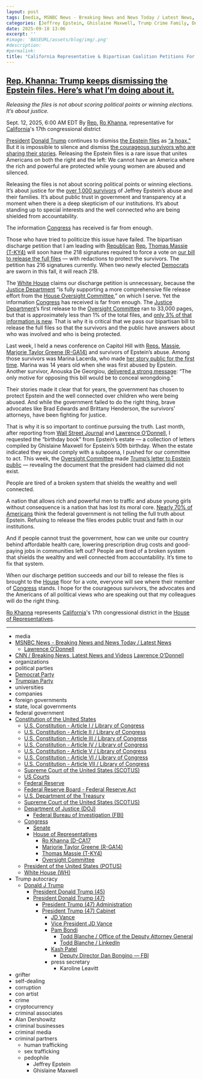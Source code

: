 ```yaml
---
layout: post
tags: [media, MSNBC News - Breaking News and News Today / Latest News, Lawrence O’Donnell, CNN / Breaking News Latest News and Videos, Lawrence O’Donnell, organizations, political parties, Democrat Party, Trumpian Party, universities, companies, foreign governments, state local governments, federal government, Constitution of the United States, U.S. Constitution - Article I / Library of Congress, U.S. Constitution - Article II / Library of Congress, U.S. Constitution - Article III / Library of Congress, U.S. Constitution - Article IV / Library of Congress, U.S. Constitution - Article V / Library of Congress, U.S. Constitution - Article VI / Library of Congress, U.S. Constitution - Article VII / Library of Congress, Supreme Court of the United States (SCOTUS), US Courts, Federal Reserve, Federal Reserve Board - Federal Reserve Act, U.S. Department of the Treasury, Supreme Court of the United States (SCOTUS), Department of Justice (DOJ), Federal Bureau of Investigation (FBI), Congress, Senate, House of Representatives, Ro Khanna (D-CA17, Marjorie Taylor Greene (R-GA14), Thomas Massie (T-KY4), Oversight Committee, President of the United States (POTUS), White House (WH), Trump autocracy, Donald J Trump, President Donald Trump (45), President Donald Trump (47), President Trump (47) Administration, President Trump (47) Cabinet, JD Vance, Vice President JD Vance, Pam Bondi, Todd Blanche / Office of the Deputy Attorney General, Todd Blanche / LinkedIn, Kash Patel, Deputy Director Dan Bongino — FBI, press secretary, Karoline Leavitt, grifter, self-dealing, corruption, con artist, crime, cryptocurrency, criminal associates, Alan Dershowitz, criminal businesses, criminal media, criminal partners, human trafficking, sex trafficking, pedophile, Jeffrey Epstein, Ghislaine Maxwell]
categories: [Jeffrey Epstein, Ghislaine Maxwell, Trump Crime Family, Donald Trump]
date: 2025-09-18 13:06
excerpt: ''
#image: 'BASEURL/assets/blog/img/.png'
#description:
#permalink:
title: "California Representative & Bipartisan Coalition Petitions For Epstein Files For Justice Of the Over 1,000 Victims"
---
```



## [Rep. Khanna: Trump keeps dismissing the Epstein files. Here’s what I’m doing about it.](https://www.msnbc.com/opinion/msnbc-opinion/trump-esptein-files-petition-ro-khanna-rcna230592)

*Releasing the files is not about scoring political points or winning elections. It’s about justice.*

Sept. 12, 2025, 6:00 AM EDT
By [Rep.](https://www.house.gov/) [Ro Khanna](https://khanna.house.gov/), representative for [California](https://www.ca.gov/)'s 17th congressional district

[President](https://www.whitehouse.gov/) [Donald Trump](https://www.donaldjtrump.com/) continues to dismiss [the Epstein files](https://www.msnbc.com/the-weeknight/watch/-most-preposterous-lie-imaginable-analyst-slams-gop-denial-of-trump-s-signature-on-lewd-epstein-card-247246917942) as [“a hoax.”](https://www.msnbc.com/ana-cabrera-reports/watch/trump-epstein-files-is-a-democrat-hoax-246551621562) But it is impossible to silence and dismiss [the courageous survivors who are sharing their stories](https://www.msnbc.com/opinion/msnbc-opinion/epstein-files-survivors-trump-doj-dc-rally-rcna229026). Releasing the Epstein files is a rare issue that unites Americans on both the right and the left: We cannot have an America where the rich and powerful are protected while young women are abused and silenced.

Releasing the files is not about scoring political points or winning elections. It’s about justice for the [over 1,000 survivors](https://www.justice.gov/opa/media/1407001/dl?inline) of Jeffrey Epstein’s abuse and their families. It’s about public trust in government and transparency at a moment when there is a deep skepticism of our institutions. It’s about standing up to special interests and the well connected who are being shielded from accountability.

The information [Congress](https://www.congress.gov/) has received is far from enough.

Those who have tried to politicize this issue have failed. The bipartisan discharge petition that I am leading with [Republican](https://www.gop.com/) [Rep.](https://www.house.gov/) [Thomas Massie (T-KY4)](https://massie.house.gov/)
 will soon have the 218 signatures required to force a vote on [our bill to release the full files](https://www.congress.gov/bill/119th-congress/house-bill/4405) — with redactions to protect the survivors. The petition has 216 signatures currently. When two newly elected [Democrats](https://www.democrats.org/) are sworn in this fall, it will reach 218.

The [White House](https://www.whitehouse.gov/) claims our discharge petition is unnecessary, because the [Justice Department](https://www.justice.gov/) “is fully supporting a more comprehensive file release effort from the [House Oversight Committee](https://oversight.house.gov/),” on which I serve. Yet the information [Congress](https://www.congress.gov/) has received is far from enough. The [Justice Department](https://www.justice.gov/)’s first release to the [Oversight Committee](https://oversight.house.gov/) ran to 33,000 pages, but that is approximately less than 1% of the total files, and [only 3% of that information is new](https://oversightdemocrats.house.gov/news/press-releases/ranking-member-robert-garcia-slams-house-gop-releasing-already-public-epstein). That is why it is critical that we pass our bipartisan bill to release the full files so that the survivors and the public have answers about who was involved and who is being protected.

Last week, I held a news conference on Capitol Hill with [Reps.](https://www.house.gov/) [Massie](https://massie.house.gov/), [Marjorie Taylor Greene (R-GA14)](https://greene.house.gov/) and survivors of Epstein’s abuse. Among those survivors was Marina Lacerda, who made [her story public for the first time](https://www.msnbc.com/msnbc/watch/-i-m-demanding-justice-epstein-survivors-speak-out-on-capitol-hill-246590021509). Marina was 14 years old when she was first abused by Epstein. Another survivor, Anouska De Georgiou, [delivered a strong message](https://www.cnn.com/2025/09/03/politics/transparency-epstein-trump-administration): “The only motive for opposing this bill would be to conceal wrongdoing.”

Their stories made it clear that for years, the government has chosen to protect Epstein and the well connected over children who were being abused. And while the government failed to do the right thing, brave advocates like Brad Edwards and Brittany Henderson, the survivors’ attorneys, have been fighting for justice.

That is why it is so important to continue pursuing the truth. Last month, after reporting from [Wall Street Journal](https://www.msnbc.com/rachel-maddow-show/maddowblog/trump-threatens-wsj-new-epstein-report-picture-claim-looks-sketchy-rcna219545) and [Lawrence O’Donnell](https://www.msnbc.com/the-last-word/watch/congress-can-subpoena-epstein-birthday-book-from-epstein-estate-epstein-victims-lawyer-says-243745349678), I requested the “birthday book” from Epstein’s estate — a collection of letters compiled by Ghislaine Maxwell for Epstein’s 50th birthday. When the estate indicated they would comply with a subpoena, I pushed for our committee to act. This week, the [Oversight Committee](https://oversight.house.gov/) made [Trump’s letter to Epstein public](https://x.com/OversightDems/status/1965125560016994708) — revealing the document that the president had claimed did not exist.

People are tired of a broken system that shields the wealthy and well connected.

A nation that allows rich and powerful men to traffic and abuse young girls without consequence is a nation that has lost its moral core. [Nearly 70% of Americans](https://www.scribd.com/document/895619180/20250728-epstein-1) think the federal government is not telling the full truth about Epstein. Refusing to release the files erodes public trust and faith in our institutions.

And if people cannot trust the government, how can we unite our country behind affordable health care, lowering prescription drug costs and good-paying jobs in communities left out? People are tired of a broken system that shields the wealthy and well connected from accountability. It’s time to fix that system.

When our discharge petition succeeds and our bill to release the files is brought to the [House](https://www.house.gov/) floor for a vote, everyone will see where their member of [Congress](https://www.congress.gov/) stands. I hope for the courageous survivors, the advocates and the Americans of all political views who are speaking out that my colleagues will do the right thing.

[Ro Khanna](https://khanna.house.gov/) represents [California](https://www.ca.gov/)'s 17th congressional district in the [House of Representatives](https://www.house.gov/).

----
- media
- [MSNBC News - Breaking News and News Today / Latest News](https://www.msnbc.com/)
    - [Lawrence O’Donnell](https://www.msnbc.com/the-last-word/)
- [CNN / Breaking News, Latest News and Videos](https://www.cnn.com/)
[Lawrence O’Donnell](https://www.msnbc.com/the-last-word/watch/congress-can-subpoena-epstein-birthday-book-from-epstein-estate-epstein-victims-lawyer-says-243745349678)
- organizations
- political parties
- [Democrat Party](https://www.democrats.org/)
- [Trumpian Party](https://www.gop.com/)
- universities
- companies
- foreign governments
- state, local governments 
- federal government
- [Constitution of the United States](https://constitution.congress.gov/constitution/)
    - [U.S. Constitution - Article I / Library of Congress](https://constitution.congress.gov/constitution/article-1/)
    - [U.S. Constitution - Article II / Library of Congress](https://constitution.congress.gov/constitution/article-2/)
    - [U.S. Constitution - Article III / Library of Congress](https://constitution.congress.gov/constitution/article-3/)
    - [U.S. Constitution - Article IV / Library of Congress](https://constitution.congress.gov/constitution/article-4/)
    - [U.S. Constitution - Article V / Library of Congress](https://constitution.congress.gov/constitution/article-5/)
    - [U.S. Constitution - Article VI / Library of Congress](https://constitution.congress.gov/constitution/article-6/)
    - [U.S. Constitution - Article VII / Library of Congress](https://constitution.congress.gov/constitution/article-7/)
    - [Supreme Court of the United States (SCOTUS)](https://www.supremecourt.gov/)
    - [US Courts](https://www.uscourts.gov/)
    - [Federal Reserve](https;//www.federalreserve.gov/)
    - [Federal Reserve Board - Federal Reserve Act](https://www.federalreserve.gov/aboutthefed/fract.htm)
    - [U.S. Department of the Treasury](https://home.treasury.gov/)
    - [Supreme Court of the United States (SCOTUS)](https://www.supremecourt.gov/)
    - [Department of Justice (DOJ)](https://www.justice.gov/)
        - [Federal Bureau of Investigation (FBI)](https://www.fbi.gov/)
    - [Congress](https://www.congress.gov/)
        - [Senate](https://www.senate.gov/)
        - [House of Representatives](https://www.house.gov/)
            - [Ro Khanna (D-CA17](https://khanna.house.gov/)
            - [Marjorie Taylor Greene (R-GA14)](https://greene.house.gov/)
            - [Thomas Massie (T-KY4)](https://massie.house.gov/)
            - [Oversight Committee](https://oversight.house.gov/)
     - [President of the United States (POTUS)](https://www.whitehouse.gov/)
    - [White House (WH)](https://www.whitehouse.gov/)
- Trump autocracy
    - [Donald J Trump](https://www.donaldjtrump.com/)
        - [President Donald Trump (45)](https://trumpwhitehouse.archives.gov/)
        - [President Donald Trump (47)](https://www.whitehouse.gov/administration/donald-j-trump/)
            - [President Trump (47) Administration](https://www.whitehouse.gov/administration/)
            - [President Trump (47) Cabinet](https://www.whitehouse.gov/administration/the-cabinet/)
                - [JD Vance](https://www.linkedin.com/in/jd-vance-770a9047/)
                - [Vice President JD Vance](https://www.whitehouse.gov/administration/jd-vance/)
                - [Pam Bondi](https://www.justice.gov/ag/staff-profile/meet-attorney-general)
                    - [Todd Blanche / Office of the Deputy Attorney General](https://www.justice.gov/dag)
                    - [Todd Blanche / LinkedIn](https://www.linkedin.com/in/toddblanche/)
                - [Kash Patel](https://www.fbi.gov/about/leadership-and-structure/director-patel)
                    - [Deputy Director Dan Bongino — FBI](https://www.fbi.gov/about/leadership-and-structure/deputy-director-dan-bongino)
                - press secretary
                    - Karoline Leavitt
- grifter
- self-dealing
- corruption
- con artist
- crime
- cryptocurrency
- criminal associates
- Alan Dershowitz
- criminal businesses
- criminal media 
- criminal partners
    - human trafficking 
    - sex trafficking 
    - pedophile 
        - Jeffrey Epstein 
        - Ghislaine Maxwell
